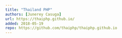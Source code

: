 ```yaml
---
title: "Thailand PHP"
authors: [Junerey Casuga]
url: https://thaiphp.github.io/
added: 2018-05-19
repo: https://github.com/thaiphp/thaiphp.github.io
---
```

